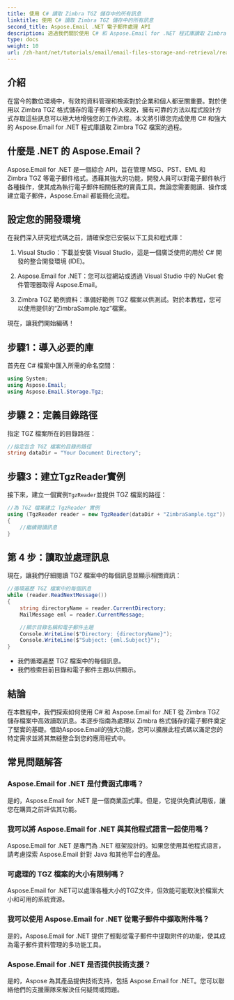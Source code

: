 ```yaml
---
title: 使用 C# 讀取 Zimbra TGZ 儲存中的所有訊息
linktitle: 使用 C# 讀取 Zimbra TGZ 儲存中的所有訊息
second_title: Aspose.Email .NET 電子郵件處理 API
description: 透過我們關於使用 C# 和 Aspose.Email for .NET 程式庫讀取 Zimbra TGZ 檔案的逐步指南，釋放電子郵件資料管理的潛力。本教學將幫助您有效地存取和處理電子郵件。
type: docs
weight: 10
url: /zh-hant/net/tutorials/email/email-files-storage-and-retrieval/read-all-messages-from-zimbra-tgz-storage/
---
```

## 介紹

在當今的數位環境中，有效的資料管理和檢索對於企業和個人都至關重要。對於使用以 Zimbra TGZ 格式儲存的電子郵件的人來說，擁有可靠的方法以程式設計方式存取這些訊息可以極大地增強您的工作流程。本文將引導您完成使用 C# 和強大的 Aspose.Email for .NET 程式庫讀取 Zimbra TGZ 檔案的過程。

## 什麼是 .NET 的 Aspose.Email？

Aspose.Email for .NET 是一個綜合 API，旨在管理 MSG、PST、EML 和 Zimbra TGZ 等電子郵件格式。憑藉其強大的功能，開發人員可以對電子郵件執行各種操作，使其成為執行電子郵件相關任務的寶貴工具。無論您需要閱讀、操作或建立電子郵件，Aspose.Email 都能簡化流程。

## 設定您的開發環境

在我們深入研究程式碼之前，請確保您已安裝以下工具和程式庫：

1. Visual Studio：下載並安裝 Visual Studio，這是一個廣泛使用的用於 C# 開發的整合開發環境 (IDE)。

2. Aspose.Email for .NET：您可以從網站或透過 Visual Studio 中的 NuGet 套件管理器取得 Aspose.Email。

3. Zimbra TGZ 範例資料：準備好範例 TGZ 檔案以供測試。對於本教程，您可以使用提供的“ZimbraSample.tgz”檔案。

現在，讓我們開始編碼！

## 步驟1：導入必要的庫

首先在 C# 檔案中匯入所需的命名空間：

```csharp
using System;
using Aspose.Email;
using Aspose.Email.Storage.Tgz;
```

## 步驟 2：定義目錄路徑

指定 TGZ 檔案所在的目錄路徑：

```csharp
//指定包含 TGZ 檔案的目錄的路徑
string dataDir = "Your Document Directory";
```

## 步驟3：建立TgzReader實例

接下來，建立一個實例`TgzReader`並提供 TGZ 檔案的路徑：

```csharp
//為 TGZ 檔案建立 TgzReader 實例
using (TgzReader reader = new TgzReader(dataDir + "ZimbraSample.tgz"))
{
    //繼續閱讀訊息
}
```

## 第 4 步：讀取並處理訊息

現在，讓我們仔細閱讀 TGZ 檔案中的每個訊息並顯示相關資訊：

```csharp
//循環遍歷 TGZ 檔案中的每個訊息
while (reader.ReadNextMessage())
{
    string directoryName = reader.CurrentDirectory;
    MailMessage eml = reader.CurrentMessage;

    //顯示目錄名稱和電子郵件主題
    Console.WriteLine($"Directory: {directoryName}");
    Console.WriteLine($"Subject: {eml.Subject}");
}
```

- 我們循環遍歷 TGZ 檔案中的每個訊息。
- 我們檢索目前目錄和電子郵件主題以供顯示。


## 結論

在本教程中，我們探索如何使用 C# 和 Aspose.Email for .NET 從 Zimbra TGZ 儲存檔案中高效讀取訊息。本逐步指南為處理以 Zimbra 格式儲存的電子郵件奠定了堅實的基礎。借助Aspose.Email的強大功能，您可以擴展此程式碼以滿足您的特定需求並將其無縫整合到您的應用程式中。

## 常見問題解答

### Aspose.Email for .NET 是付費函式庫嗎？
是的，Aspose.Email for .NET 是一個商業函式庫。但是，它提供免費試用版，讓您在購買之前評估其功能。

### 我可以將 Aspose.Email for .NET 與其他程式語言一起使用嗎？
Aspose.Email for .NET 是專門為 .NET 框架設計的。如果您使用其他程式語言，請考慮探索 Aspose.Email 針對 Java 和其他平台的產品。

### 可處理的 TGZ 檔案的大小有限制嗎？
Aspose.Email for .NET可以處理各種大小的TGZ文件，但效能可能取決於檔案大小和可用的系統資源。

### 我可以使用 Aspose.Email for .NET 從電子郵件中擷取附件嗎？
是的，Aspose.Email for .NET 提供了輕鬆從電子郵件中提取附件的功能，使其成為電子郵件資料管理的多功能工具。

### Aspose.Email for .NET 是否提供技術支援？
是的，Aspose 為其產品提供技術支持，包括 Aspose.Email for .NET。您可以聯絡他們的支援團隊來解決任何疑問或問題。